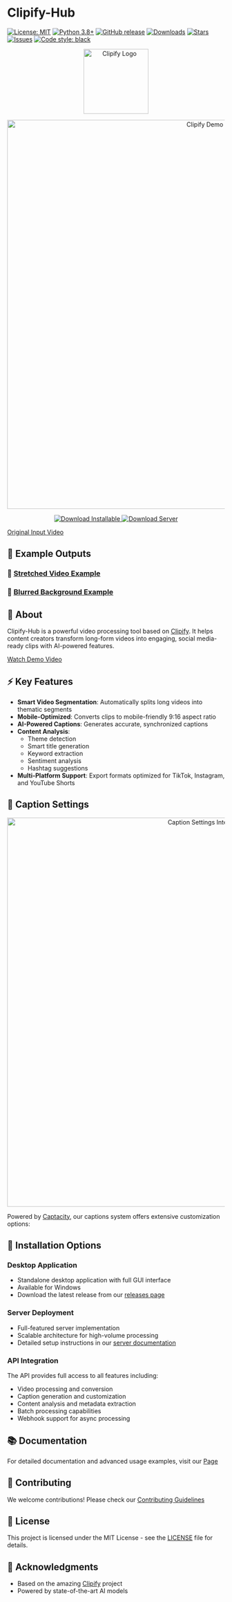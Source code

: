 # Clipify-Hub
[![License: MIT](https://img.shields.io/badge/License-MIT-yellow.svg)](https://opensource.org/licenses/MIT)
[![Python 3.8+](https://img.shields.io/badge/python-3.8+-blue.svg)](https://www.python.org/downloads/)
[![GitHub release](https://img.shields.io/github/release/adelelawady/clipify-hub.svg)](https://github.com/adelelawady/clipify-hub/releases/)
[![Downloads](https://img.shields.io/github/downloads/adelelawady/clipify-hub/total.svg)](https://github.com/adelelawady/clipify-hub/releases/)
[![Stars](https://img.shields.io/github/stars/adelelawady/clipify-hub.svg)](https://github.com/adelelawady/clipify-hub/stargazers)
[![Issues](https://img.shields.io/github/issues/adelelawady/clipify-hub.svg)](https://github.com/adelelawady/clipify-hub/issues)
[![Code style: black](https://img.shields.io/badge/code%20style-black-000000.svg)](https://github.com/psf/black)

<p align="center"> <img src="https://github.com/user-attachments/assets/876170d2-523c-4045-b4c9-67ac957e46c1" alt="Clipify Logo" width="150"> </p>
<p align="center"> <img src="https://github.com/user-attachments/assets/6f6e1b3b-e9b2-49dd-94fa-b0fdd9967ed5" alt="Clipify Demo" width="900"> </p>

<p align="center">
  <a href="https://github.com/adelelawady/clipify-hub/releases/download/latest/clipify-hub-installer.exe">
    <img src="https://img.shields.io/badge/Download-Installable%20App-blue?style=for-the-badge&logo=windows" alt="Download Installable">
  </a>
  <a href="https://github.com/adelelawady/clipify-hub/releases/download/latest/clipify-hub-server.exe">
    <img src="https://img.shields.io/badge/Download-Server%20Only-green?style=for-the-badge&logo=docker" alt="Download Server">
  </a>
</p>

[Original Input Video](https://www.youtube.com/watch?v=HEDDi56PHEo)

## 🎥 Example Outputs

### 🔹 [Stretched Video Example](https://github.com/user-attachments/assets/ef4ae516-5c1f-4402-a4e8-ced78daa4839)

### 🔹 [Blurred Background Example](https://github.com/user-attachments/assets/0de13b83-10dd-4233-9529-6153ed1619c5)

## 🎥 About
Clipify-Hub is a powerful video processing tool based on [Clipify](https://github.com/adelelawady/Clipify). It helps content creators transform long-form videos into engaging, social media-ready clips with AI-powered features.

[Watch Demo Video](https://www.youtube.com/watch?v=-nHG-Pom0MQ)

## ⚡ Key Features
- **Smart Video Segmentation**: Automatically splits long videos into thematic segments
- **Mobile-Optimized**: Converts clips to mobile-friendly 9:16 aspect ratio
- **AI-Powered Captions**: Generates accurate, synchronized captions
- **Content Analysis**:
  - Theme detection
  - Smart title generation
  - Keyword extraction
  - Sentiment analysis
  - Hashtag suggestions
- **Multi-Platform Support**: Export formats optimized for TikTok, Instagram, and YouTube Shorts


## 🎯 Caption Settings
<p align="center">
  <img src="https://github.com/user-attachments/assets/61330e2d-f212-4849-9941-ea2163bddbc9" alt="Caption Settings Interface" width="900">
</p>

Powered by [Captacity](https://github.com/unconv/captacity), our captions system offers extensive customization options:

## 🚀 Installation Options

### Desktop Application
- Standalone desktop application with full GUI interface
- Available for Windows
- Download the latest release from our [releases page](https://github.com/adelelawady/clipify-hub/releases)

### Server Deployment
- Full-featured server implementation
- Scalable architecture for high-volume processing
- Detailed setup instructions in our [server documentation](https://adelelawady.github.io/Clipify-Hub/)

### API Integration


The API provides full access to all features including:
- Video processing and conversion
- Caption generation and customization
- Content analysis and metadata extraction
- Batch processing capabilities
- Webhook support for async processing



## 📚 Documentation
For detailed documentation and advanced usage examples, visit our [Page](https://adelelawady.github.io/Clipify-Hub/)

## 🤝 Contributing
We welcome contributions! Please check our [Contributing Guidelines](CONTRIBUTING.md)

## 📝 License
This project is licensed under the MIT License - see the [LICENSE](LICENSE) file for details.

## 🙏 Acknowledgments
- Based on the amazing [Clipify](https://github.com/adelelawady/Clipify) project
- Powered by state-of-the-art AI models



